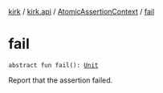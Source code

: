 [kirk](../../index.md) / [kirk.api](../index.md) / [AtomicAssertionContext](index.md) / [fail](./fail.md)

# fail

`abstract fun fail(): `[`Unit`](https://kotlinlang.org/api/latest/jvm/stdlib/kotlin/-unit/index.html)

Report that the assertion failed.

